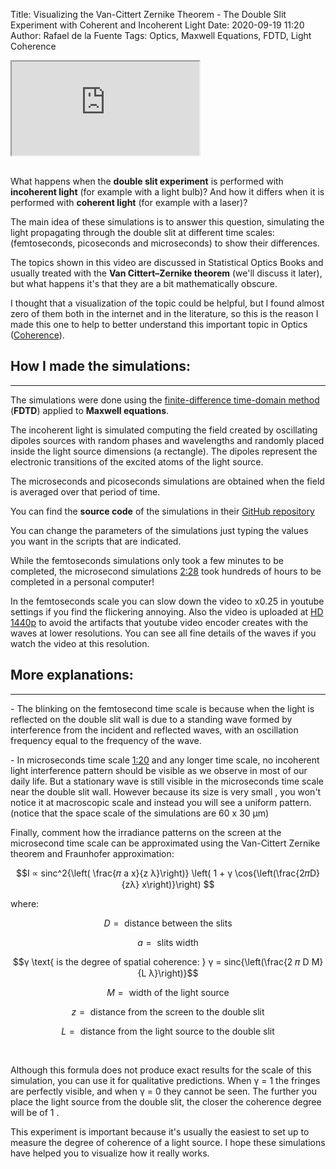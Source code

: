 Title: Visualizing the Van-Cittert Zernike Theorem - The Double Slit Experiment with Coherent and Incoherent Light
Date: 2020-09-19 11:20
Author: Rafael de la Fuente
Tags: Optics, Maxwell Equations, FDTD, Light Coherence

<!-- 16:9 aspect ratio -->
<div class="embed-responsive embed-responsive-16by9">
<iframe class="embed-responsive-item" src="https://www.youtube.com/embed/5cyzdsd6AOs?vq=hd1440" allowfullscreen></iframe>
</div>


<br /> 

What happens when the **double slit experiment** is performed with **incoherent light** (for example with a light bulb)? And how it differs when it is performed with **coherent light**  (for example with a laser)?

The main idea of these simulations is to answer this question, simulating the light propagating through the double slit at different time scales: (femtoseconds, picoseconds and microseconds) to show their differences.

The topics shown in this video are discussed in Statistical Optics Books and usually treated with the **Van Cittert–Zernike theorem** (we'll discuss it later), but what happens it's that they are a bit mathematically obscure.

I thought that a visualization of the topic could be helpful, but I found almost zero of them both in the internet and in the literature, so this is the reason I made this one to help to better understand this important topic in Optics ([Coherence](https://en.wikipedia.org/wiki/Coherence_(physics))).


## How I made the simulations:
---

The simulations were done using the [finite-difference time-domain method](https://en.wikipedia.org/wiki/Finite-difference_time-domain_method) (**FDTD**) applied to **Maxwell equations**.

The incoherent light is simulated computing the field created by oscillating dipoles sources with random phases and wavelengths and randomly placed inside the light source dimensions (a rectangle). The dipoles represent the electronic transitions of the excited atoms of the light source.

The microseconds and picoseconds simulations are obtained when the field is averaged over that period of time.

You can find the **source code** of the simulations in their [GitHub repository](https://github.com/rafael-fuente/Incoherent-Light-Simulation/tree/master/double_slit_simulations)

You can change the parameters of the simulations just typing the values you want in the scripts that are indicated.

While the femtoseconds simulations only took a few minutes to be completed, the microsecond simulations [2:28](https://www.youtube.com/watch?v=5cyzdsd6AOs&t=148s) took hundreds of hours to be completed in a personal computer!

In the femtoseconds scale you can slow down the video to x0.25 in youtube settings if you find the flickering annoying. Also the video is uploaded at [HD 1440p](https://www.youtube.com/watch?v=5cyzdsd6AOs?vq=hd1440)
 to avoid the artifacts that youtube video encoder creates with the waves at lower resolutions. You can see all fine details of the waves if you watch the video at this resolution.

## More explanations:
---

\- The blinking on the femtosecond time scale is because when the light is reflected on the double slit wall is due to a standing wave formed by interference from the incident and reflected waves, with an oscillation frequency equal to the frequency of the wave.

\- In microseconds time scale [1:20](https://www.youtube.com/watch?v=5cyzdsd6AOs&t=80s) and any longer time scale, no incoherent light interference pattern should be visible as we observe in most of our daily life. But a stationary wave is still visible in the microseconds time scale near the double slit wall. However because its size is very small , you won't notice it at macroscopic scale and instead you will see a uniform pattern. (notice that the space scale of the simulations are 60 x 30 μm)

Finally, comment how the irradiance patterns on the screen at the microsecond time scale can be approximated using the Van-Cittert Zernike theorem and Fraunhofer approximation:

$$I ∝ sinc^2{\left( \frac{𝜋 a x}{z λ}\right)} \left( 1 + γ  \cos{\left(\frac{2𝜋D}{zλ}  x\right)}\right) $$

where:

$$D = \text{ distance between the slits}$$

$$a = \text{ slits width}$$

$$γ \text{  is the degree  of spatial coherence:  }  γ = sinc{\left(\frac{2 𝜋 D M}{L λ}\right)}$$

$$M = \text{ width of the light source}$$

$$z = \text{ distance from the screen to the double slit}$$

$$L = \text{ distance from the light source to the double slit}$$

<br /> 

Although this formula does not produce exact results for the scale of this simulation, you can use it for qualitative predictions. When γ = 1 the fringes are perfectly visible, and when γ = 0 they cannot be seen. The further you place the light source from the double slit, the closer the coherence degree will be of 1 .

This experiment is important because it's usually the easiest to set up to measure the degree of coherence of a light source. I hope these simulations have helped you to visualize how it really works.